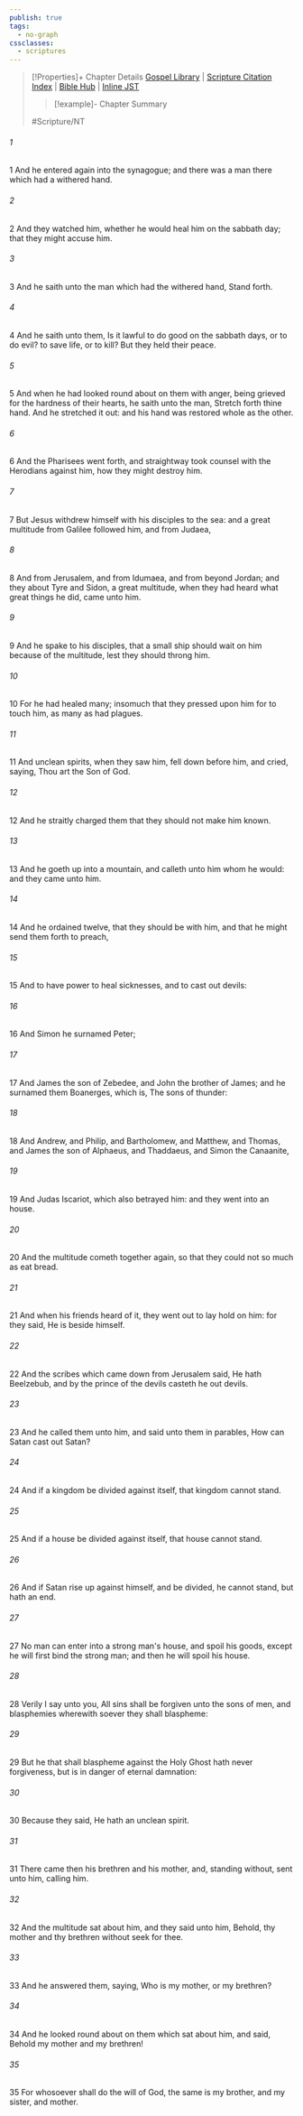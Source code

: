```yaml
---
publish: true
tags:
  - no-graph
cssclasses:
  - scriptures
---
```

>[!Properties]+ Chapter Details
>[Gospel Library](https://churchofjesuschrist.org/study/scriptures/nt/mark/3?lang=eng)    |    [Scripture Citation Index](https://scriptures.byu.edu/#08d03::c08d03)    |    [Bible Hub](https://biblehub.com/mark/3.htm)    |    [Inline JST](https://scripturetoolbox.com/html/ic/Mark/3.html)
>>[!example]- Chapter Summary
>> 
> 
>
>#Scripture/NT
###### 1
1 And he entered again into the synagogue; and there was a man there which had a withered hand.
###### 2
2 And they watched him, whether he would heal him on the sabbath day; that they might accuse him.
###### 3
3 And he saith unto the man which had the withered hand, Stand forth.
###### 4
4 And he saith unto them, Is it lawful to do good on the sabbath days, or to do evil? to save life, or to kill? But they held their peace.
###### 5
5 And when he had looked round about on them with anger, being grieved for the hardness of their hearts, he saith unto the man, Stretch forth thine hand. And he stretched it out: and his hand was restored whole as the other.
###### 6
6 And the Pharisees went forth, and straightway took counsel with the Herodians against him, how they might destroy him.
###### 7
7 But Jesus withdrew himself with his disciples to the sea: and a great multitude from Galilee followed him, and from Judaea,
###### 8
8 And from Jerusalem, and from Idumaea, and from beyond Jordan; and they about Tyre and Sidon, a great multitude, when they had heard what great things he did, came unto him.
###### 9
9 And he spake to his disciples, that a small ship should wait on him because of the multitude, lest they should throng him.
###### 10
10 For he had healed many; insomuch that they pressed upon him for to touch him, as many as had plagues.
###### 11
11 And unclean spirits, when they saw him, fell down before him, and cried, saying, Thou art the Son of God.
###### 12
12 And he straitly charged them that they should not make him known.
###### 13
13 And he goeth up into a mountain, and calleth unto him whom he would: and they came unto him.
###### 14
14 And he ordained twelve, that they should be with him, and that he might send them forth to preach,
###### 15
15 And to have power to heal sicknesses, and to cast out devils:
###### 16
16 And Simon he surnamed Peter;
###### 17
17 And James the son of Zebedee, and John the brother of James; and he surnamed them Boanerges, which is, The sons of thunder:
###### 18
18 And Andrew, and Philip, and Bartholomew, and Matthew, and Thomas, and James the son of Alphaeus, and Thaddaeus, and Simon the Canaanite,
###### 19
19 And Judas Iscariot, which also betrayed him: and they went into an house.
###### 20
20 And the multitude cometh together again, so that they could not so much as eat bread.
###### 21
21 And when his friends heard of it, they went out to lay hold on him: for they said, He is beside himself.
###### 22
22 And the scribes which came down from Jerusalem said, He hath Beelzebub, and by the prince of the devils casteth he out devils.
###### 23
23 And he called them unto him, and said unto them in parables, How can Satan cast out Satan?
###### 24
24 And if a kingdom be divided against itself, that kingdom cannot stand.
###### 25
25 And if a house be divided against itself, that house cannot stand.
###### 26
26 And if Satan rise up against himself, and be divided, he cannot stand, but hath an end.
###### 27
27 No man can enter into a strong man's house, and spoil his goods, except he will first bind the strong man; and then he will spoil his house.
###### 28
28 Verily I say unto you, All sins shall be forgiven unto the sons of men, and blasphemies wherewith soever they shall blaspheme:
###### 29
29 But he that shall blaspheme against the Holy Ghost hath never forgiveness, but is in danger of eternal damnation:
###### 30
30 Because they said, He hath an unclean spirit.
###### 31
31 There came then his brethren and his mother, and, standing without, sent unto him, calling him.
###### 32
32 And the multitude sat about him, and they said unto him, Behold, thy mother and thy brethren without seek for thee.
###### 33
33 And he answered them, saying, Who is my mother, or my brethren?
###### 34
34 And he looked round about on them which sat about him, and said, Behold my mother and my brethren!
###### 35
35 For whosoever shall do the will of God, the same is my brother, and my sister, and mother.
